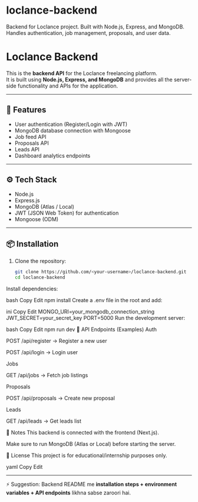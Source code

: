 # loclance-backend
Backend for Loclance project. Built with Node.js, Express, and MongoDB. Handles authentication, job management, proposals, and user data.
# Loclance Backend

This is the **backend API** for the Loclance freelancing platform.  
It is built using **Node.js, Express, and MongoDB** and provides all the server-side functionality and APIs for the application.

---

## 🚀 Features
- User authentication (Register/Login with JWT)
- MongoDB database connection with Mongoose
- Job feed API
- Proposals API
- Leads API
- Dashboard analytics endpoints

---

## ⚙️ Tech Stack
- Node.js
- Express.js
- MongoDB (Atlas / Local)
- JWT (JSON Web Token) for authentication
- Mongoose (ODM)

---

## 📦 Installation

1. Clone the repository:
   ```bash
   git clone https://github.com/<your-username>/loclance-backend.git
   cd loclance-backend
Install dependencies:

bash
Copy
Edit
npm install
Create a .env file in the root and add:

ini
Copy
Edit
MONGO_URI=your_mongodb_connection_string
JWT_SECRET=your_secret_key
PORT=5000
Run the development server:

bash
Copy
Edit
npm run dev
📡 API Endpoints (Examples)
Auth

POST /api/register → Register a new user

POST /api/login → Login user

Jobs

GET /api/jobs → Fetch job listings

Proposals

POST /api/proposals → Create new proposal

Leads

GET /api/leads → Get leads list

📌 Notes
This backend is connected with the frontend (Next.js).

Make sure to run MongoDB (Atlas or Local) before starting the server.

📜 License
This project is for educational/internship purposes only.

yaml
Copy
Edit

---

  

⚡ Suggestion: Backend README me **installation steps + environment variables + API endpoints** likhna sabse zaroori hai.  
